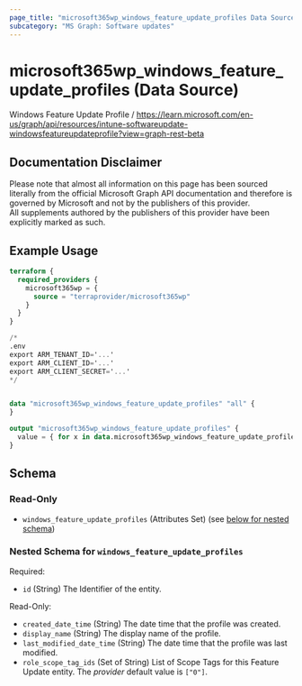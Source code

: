 ```yaml
---
page_title: "microsoft365wp_windows_feature_update_profiles Data Source - microsoft365wp"
subcategory: "MS Graph: Software updates"
---
```


# microsoft365wp_windows_feature_update_profiles (Data Source)

Windows Feature Update Profile / https://learn.microsoft.com/en-us/graph/api/resources/intune-softwareupdate-windowsfeatureupdateprofile?view=graph-rest-beta

## Documentation Disclaimer

Please note that almost all information on this page has been sourced literally from the official Microsoft Graph API 
documentation and therefore is governed by Microsoft and not by the publishers of this provider.  
All supplements authored by the publishers of this provider have been explicitly marked as such.

## Example Usage

```terraform
terraform {
  required_providers {
    microsoft365wp = {
      source = "terraprovider/microsoft365wp"
    }
  }
}

/*
.env
export ARM_TENANT_ID='...'
export ARM_CLIENT_ID='...'
export ARM_CLIENT_SECRET='...'
*/


data "microsoft365wp_windows_feature_update_profiles" "all" {
}

output "microsoft365wp_windows_feature_update_profiles" {
  value = { for x in data.microsoft365wp_windows_feature_update_profiles.all.windows_feature_update_profiles : x.id => x }
}
```

<!-- schema generated by tfplugindocs -->
## Schema

### Read-Only

- `windows_feature_update_profiles` (Attributes Set) (see [below for nested schema](#nestedatt--windows_feature_update_profiles))

<a id="nestedatt--windows_feature_update_profiles"></a>
### Nested Schema for `windows_feature_update_profiles`

Required:

- `id` (String) The Identifier of the entity.

Read-Only:

- `created_date_time` (String) The date time that the profile was created.
- `display_name` (String) The display name of the profile.
- `last_modified_date_time` (String) The date time that the profile was last modified.
- `role_scope_tag_ids` (Set of String) List of Scope Tags for this Feature Update entity. The _provider_ default value is `["0"]`.
